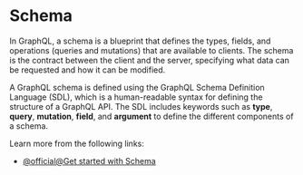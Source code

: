 # Schema

In GraphQL, a schema is a blueprint that defines the types, fields, and operations (queries and mutations) that are available to clients. The schema is the contract between the client and the server, specifying what data can be requested and how it can be modified.

A GraphQL schema is defined using the GraphQL Schema Definition Language (SDL), which is a human-readable syntax for defining the structure of a GraphQL API. The SDL includes keywords such as **type**, **query**, **mutation**, **field**, and **argument** to define the different components of a schema.

Learn more from the following links:

- [@official@Get started with Schema](https://graphql.org/learn/schema/)
